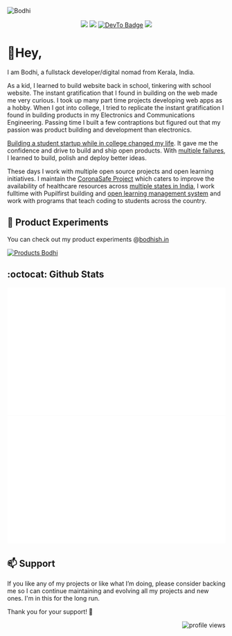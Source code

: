 ![Bodhi](https://res.cloudinary.com/bodhi/image/upload/v1631444920/Github%20Readme/Bodhish-Github-cover-06_e6bkyu.png)

<p align="center">
  <a href="https://twitter.com/bodhishthomas"><img src="https://img.shields.io/badge/-bodhishthomas-1ca0f1?style=flat&labelColor=1ca0f1&logo=twitter&logoColor=white"></a>
  <a href="https://www.linkedin.com/in/bodhish/"><img src="https://img.shields.io/badge/-bodhish-blue?style=flat-square&logo=Linkedin&logoColor=white"></a>
  <a href="https://dev.to/bodhish"><img src="https://img.shields.io/badge/-bodhish-0A0A0A?style=flat-square&labelColor=0A0A0A&logo=dev.to" alt="DevTo Badge"></a>
  <a href="https://www.bodhish.in"><img src="https://img.shields.io/badge/-bodhish.in-47CCCC?style=flat&logo=Google-Chrome&logoColor=white"></a>
</p>

# 👋Hey,

I am Bodhi, a fullstack developer/digital nomad from Kerala, India.

As a kid, I learned to build website back in school, tinkering with school website. The instant gratification that I found in building on the web made me very curious. I took up many part time projects developing web apps as a hobby. When I got into college, I tried to replicate the instant gratification I found in building products in my Electronics and Communications Engineering. Passing time I built a few contraptions but figured out that my passion was product building and development than electronics.

[Building a student startup while in college changed my life](https://blog.sv.co/from-a-routine-college-life-to-life-of-a-student-entrepreneur-51a2fed29844). It gave me the confidence and drive to build and ship open products. With [multiple failures](https://bodhish.in/), I learned to build, polish and deploy better ideas.

These days I work with multiple open source projects and open learning initiatives. I maintain the [CoronaSafe Project](coronasafe.network) which caters to improve the availability of healthcare resources across [multiple states in India](https://github.com/coronasafe), I work fulltime with Pupilfirst building and [open learning management system](https://github.com/pupilfirst/pupilfirst/) and work with programs that teach coding to students across the country.

## 🌱 Product Experiments

You can check out my product experiments @[bodhish.in](https://www.bodhish.in)

<a href="https://www.bodhish.in" target="_blank">

![Products Bodhi](https://res.cloudinary.com/bodhi/image/upload/v1631302729/Github-Sponsor/products_vmb0oh.png)

</a>

## :octocat: Github Stats

![](https://raw.githubusercontent.com/bodhish/github-stats-transparent/output/generated/overview.svg)
![](https://raw.githubusercontent.com/bodhish/github-stats-transparent/output/generated/languages.svg)

## 📫 Support

If you like any of my projects or like what I’m doing, please consider backing me so I can continue maintaining and evolving all my projects and new ones. I'm in this for the long run.

Thank you for your support! 🙌
<p align="right">
  <img src="https://gpvc.arturio.dev/bodhish" alt="profile views">
</p>

